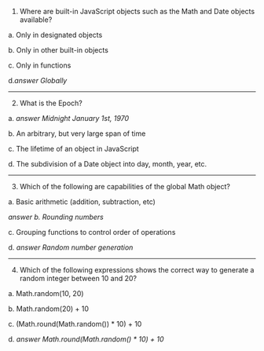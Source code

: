 1) Where are built-in JavaScript objects such as the Math and Date objects available?

a. Only in designated objects

b. Only in other built-in objects

c. Only in functions

d.*answer Globally*

----

2) What is the Epoch?

a. *answer Midnight January 1st, 1970*

b. An arbitrary, but very large span of time

c. The lifetime of an object in JavaScript

d. The subdivision of a Date object into day, month, year, etc.

---

3) Which of the following are capabilities of the global Math object?

a. Basic arithmetic (addition, subtraction, etc)

*answer b. Rounding numbers*

c. Grouping functions to control order of operations

d. *answer Random number generation*

---

4) Which of the following expressions shows the correct way to generate a random integer between 10 and 20?

a. Math.random(10, 20)

b. Math.random(20) + 10

c. (Math.round(Math.random()) * 10) + 10

d. *answer Math.round(Math.random() * 10) + 10*
